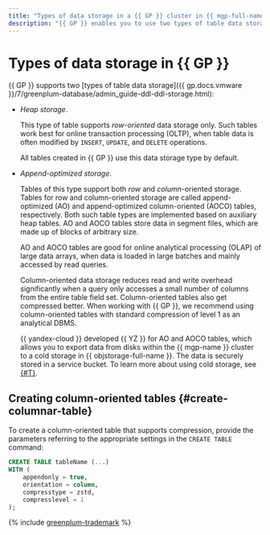 ```yaml
---
title: "Types of data storage in a {{ GP }} cluster in {{ mgp-full-name }}"
description: "{{ GP }} enables you to use two types of table data storage: heap storage and append-optimized storage."
---
```


# Types of data storage in {{ GP }}

{{ GP }} supports two [types of table data storage]({{ gp.docs.vmware }}/7/greenplum-database/admin_guide-ddl-ddl-storage.html):

* _Heap storage_.

   This type of table supports _row-oriented_ data storage only. Such tables work best for online transaction processing (OLTP), when table data is often modified by `INSERT`, `UPDATE`, and `DELETE` operations.

   All tables created in {{ GP }} use this data storage type by default.

* _Append-optimized storage_.

   Tables of this type support both _row_ and _column_-oriented storage. Tables for row and column-oriented storage are called append-optimized (AO) and append-optimized column-oriented (AOCO) tables, respectively. Both such table types are implemented based on auxiliary heap tables. AO and AOCO tables store data in segment files, which are made up of blocks of arbitrary size.

   AO and AOCO tables are good for online analytical processing (OLAP) of large data arrays, when data is loaded in large batches and mainly accessed by read queries.

   Column-oriented data storage reduces read and write overhead significantly when a query only accesses a small number of columns from the entire table field set. Column-oriented tables also get compressed better. When working with {{ GP }}, we recommend using column-oriented tables with standard compression of level 1 as an analytical DBMS.

   {{ yandex-cloud }} developed {{ YZ }} for AO and AOCO tables, which allows you to export data from disks within the {{ mgp-name }} cluster to a cold storage in {{ objstorage-full-name }}. The data is securely stored in a service bucket. To learn more about using cold storage, see [{#T}](../tutorials/yezzey.md).

## Creating column-oriented tables {#create-columnar-table}

To create a column-oriented table that supports compression, provide the parameters referring to the appropriate settings in the `CREATE TABLE` command:

```sql
CREATE TABLE tableName (...)
WITH (
    appendonly = true,
    orientation = column,
    compresstype = zstd,
    compresslevel = 1
);
```

{% include [greenplum-trademark](../../_includes/mdb/mgp/trademark.md) %}

